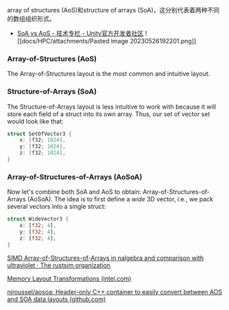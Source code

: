 array of structures (AoS)和structure of arrays (SoA)，这分别代表着两种不同的数组组织形式。
- [SoA vs AoS - 技术专栏 - Unity官方开发者社区](https://developer.unity.cn/projects/61ff5161edbc2a001cf9856e)
![[docs/HPC/attachments/Pasted image 20230526192201.png]]


### Array-of-Structures (AoS)

The Array-of-Structures layout is the most common and intuitive layout.

### Structure-of-Arrays (SoA)

The Structure-of-Arrays layout is less intuitive to work with because it will store each field of a struct into its own array. Thus, our set of vector set would look like that:
```c
struct SetOfVector3 {
	x: [f32; 1024], 
	y: [f32; 1024], 
	z: [f32; 1024], 
}
```

### Array-of-Structures-of-Arrays (AoSoA)

Now let's combine both SoA and AoS to obtain: Array-of-Structures-of-Arrays (AoSoA). The idea is to first define a _wide_ 3D vector, i.e., we pack several vectors into a single struct:

```rust
struct WideVector3 {
    x: [f32; 4],
    y: [f32; 4],
    z: [f32; 4],
}
```

[SIMD Array-of-Structures-of-Arrays in nalgebra and comparison with ultraviolet · The rustsim organization](https://www.rustsim.org/blog/2020/03/23/simd-aosoa-in-nalgebra/)

[Memory Layout Transformations (intel.com)](https://www.intel.com/content/www/us/en/developer/articles/technical/memory-layout-transformations.html)




[njroussel/aosoa: Header-only C++ container to easily convert between AOS and SOA data layouts (github.com)](https://github.com/njroussel/aosoa)

